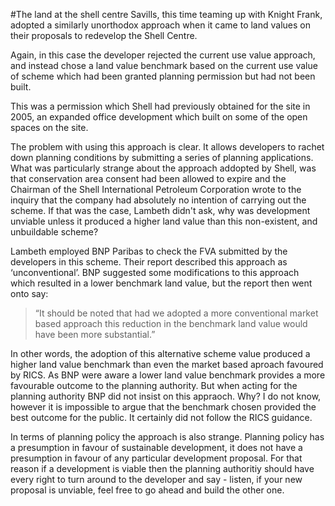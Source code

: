 #The land at the shell centre
Savills, this time teaming up with Knight Frank, adopted a similarly unorthodox approach when it came to land values on their proposals to redevelop the Shell Centre.

Again, in this case the developer rejected the current use value approach, and instead chose a land value benchmark based on the current use value of scheme which had been granted planning permission but had not been built. This was a permission which Shell had previously obtained for the site in 2005, an expanded office development which built on some of the open spaces on the site.  

The problem with using this approach is clear. It allows developers to rachet down planning conditions by submitting a series of planning applications. What was particularly strange about the approach addopted by Shell, was that conservation area consent had been allowed to expire and the Chairman of the Shell International Petroleum Corporation wrote to the inquiry that the company had absolutely no intention of carrying out the scheme. If that was the case, Lambeth didn't ask, why was development unviable unless it produced a higher land value than this non-existent, and unbuildable scheme? 

Lambeth employed BNP Paribas to check the FVA submitted by the developers in this scheme. Their report described this approach as ‘unconventional’. BNP suggested some modifications to this approach which resulted in a lower benchmark land value, but the report then went onto say: 
>“It should be noted that had we adopted a more conventional market based approach this reduction in the benchmark land value would have been more substantial.”

In other words, the adoption of this alternative scheme value produced a higher land value benchmark than even the market based aproach favoured by RICS. As BNP were aware a lower land value benchmark provides a more favourable outcome to the planning authority. But when acting for the planning authority BNP did not insist on this appraoch. Why? I do not know, however it is impossible to argue that the benchmark chosen provided the best outcome for the public. It certainly did not follow the RICS guidance. 

In terms of planning policy the approach is also strange. Planning policy has a presumption in favour of sustainable development, it does not have a presumption in favour of any particular development proposal. For that reason if a development is viable then the planning authoritiy should have every right to turn around to the developer and say - listen, if your new proposal is unviable, feel free to go ahead and build the other one.
